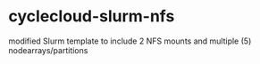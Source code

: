 # cyclecloud-slurm-nfs
modified Slurm template to include 2 NFS mounts and multiple (5) nodearrays/partitions
